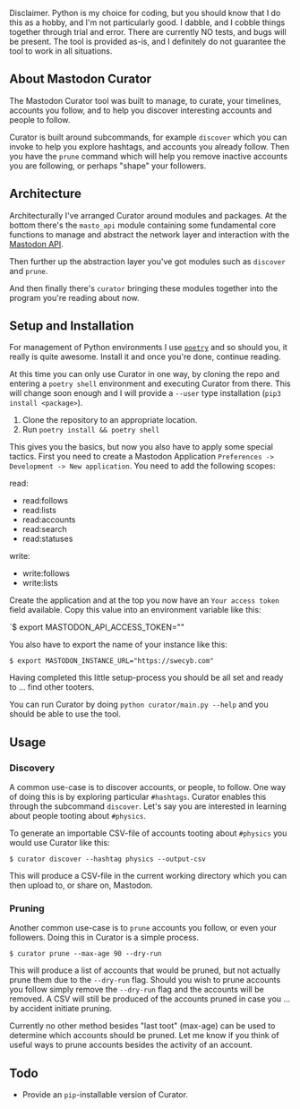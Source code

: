 Disclaimer. Python is my choice for coding, but you should know that I do this as a hobby, and I'm not particularly good. I dabble, and I cobble things together through trial and error. There are currently NO tests, and bugs will be present. The tool is provided as-is, and I definitely do not guarantee the tool to work in all situations.

## About Mastodon Curator
The Mastodon Curator tool was built to manage, to curate, your timelines, accounts you follow, and to help you discover interesting accounts and people to follow.

Curator is built around subcommands, for example `discover` which you can invoke to help you explore hashtags, and accounts you already follow. Then you have the `prune` command which will help you remove inactive accounts you are following, or perhaps "shape" your followers.

## Architecture
Architecturally I've arranged Curator around modules and packages. At the bottom there's the `masto_api` module containing some fundamental core functions to manage and abstract the network layer and interaction with the [Mastodon API](https://docs.joinmastodon.org/client/intro/).

Then further up the abstraction layer you've got modules such as `discover` and `prune`.

And then finally there's `curator` bringing these modules together into the program you're reading about now.

## Setup and Installation

For management of Python environments I use [`poetry`](https://python-poetry.org/) and so should you, it really is quite awesome. Install it and once you're done, continue reading.

At this time you can only use Curator in one way, by cloning the repo and entering a `poetry shell` environment and executing Curator from there. This will change soon enough and I will provide a `--user` type installation (`pip3 install <package>`).

1. Clone the repository to an appropriate location.
2. Run `poetry install && poetry shell`

This gives you the basics, but now you also have to apply some special tactics. First you need to create a Mastodon Application `Preferences -> Development -> New application`. You need to add the following scopes:

read:
- read:follows
- read:lists
- read:accounts
- read:search
- read:statuses

write:
- write:follows
- write:lists

Create the application and at the top you now have an `Your access token` field available. Copy this value into an environment variable like this:

`$ export MASTODON_API_ACCESS_TOKEN="<your token>"

You also have to export the name of your instance like this:

`$ export MASTODON_INSTANCE_URL="https://swecyb.com"`

Having completed this little setup-process you should be all set and ready to ... find other tooters.

You can run Curator by doing `python curator/main.py --help` and you should be able to use the tool.

## Usage

### Discovery
A common use-case is to discover accounts, or people, to follow. One way of doing this is by exploring particular `#hashtags`. Curator enables this through the subcommand `discover`. Let's say you are interested in learning about people tooting about `#physics`.

To generate an importable CSV-file of accounts tooting about `#physics` you would use Curator like this:

`$ curator discover --hashtag physics --output-csv` 

This will produce a CSV-file in the current working directory which you can then upload to, or share on, Mastodon.

### Pruning
Another common use-case is to `prune` accounts you follow, or even your followers. Doing this in Curator is a simple process.

`$ curator prune --max-age 90 --dry-run`

This will produce a list of accounts that would be pruned, but not actually prune them due to the `--dry-run` flag. Should you wish to prune accounts you follow simply remove the `--dry-run` flag and the accounts will be removed. A CSV will still be produced of the accounts pruned in case you ... by accident initiate pruning.

Currently no other method besides "last toot" (max-age) can be used to determine which accounts should be pruned. Let me know if you think of useful ways to prune accounts besides the activity of an account.

## Todo
- Provide an `pip`-installable version of Curator.
